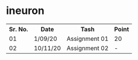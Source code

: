 # ineuron
<table>
  <tr>
    <th>Sr. No.</th>
    <th>Date</th>
    <th>Tash</th>
    <th>Point</th>
  </tr>
  <tr>
    <td>01</td>
    <td>1/09/20</td>
    <td>Assignment 01</td>
    <td>20</td>
  </tr>
  <tr>
    <td>02</td>
    <td>10/11/20</td>
    <td>Assignment 02</td>
    <td>-</td>
  </tr>
</table>

